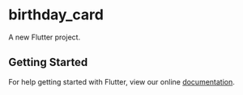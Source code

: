 # birthday_card

A new Flutter project.

## Getting Started

For help getting started with Flutter, view our online
[documentation](https://flutter.io/).
